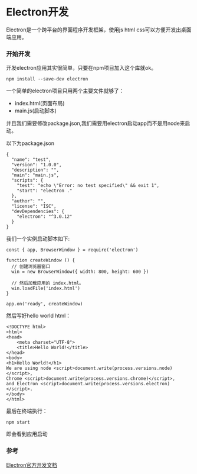 # Electron开发
Electron是一个跨平台的界面程序开发框架，使用js html css可以方便开发出桌面端应用。

### 开始开发
开发electron应用其实很简单，只要在npm项目加入这个库就ok。

```
npm install --save-dev electron
```

一个简单的electron项目只用两个主要文件就够了：

 - index.html(页面布局)
 - main.js(启动脚本)

并且我们需要修改package.json,我们需要用electron启动app而不是用node来启动。

以下为package.json

```
{
  "name": "test",
  "version": "1.0.0",
  "description": "",
  "main": "main.js",
  "scripts": {
    "test": "echo \"Error: no test specified\" && exit 1",
    "start": "electron ."
  },
  "author": "",
  "license": "ISC",
  "devDependencies": {
    "electron": "^3.0.12"
  }
}

```


我们一个实例启动脚本如下:

```
const { app, BrowserWindow } = require('electron')

function createWindow () {   
  // 创建浏览器窗口
  win = new BrowserWindow({ width: 800, height: 600 })

  // 然后加载应用的 index.html。
  win.loadFile('index.html')
}

app.on('ready', createWindow)
```

然后写好hello world html：

```
<!DOCTYPE html>
<html>
<head>
    <meta charset="UTF-8">
    <title>Hello World!</title>
</head>
<body>
<h1>Hello World!</h1>
We are using node <script>document.write(process.versions.node)</script>,
Chrome <script>document.write(process.versions.chrome)</script>,
and Electron <script>document.write(process.versions.electron)</script>.
</body>
</html>
```

最后在终端执行：

```
npm start
```

即会看到应用启动

### 参考

[Electron官方开发文档](https://electronjs.org/docs/tutorial/first-app)